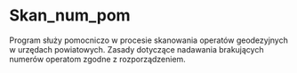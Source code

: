# Skan_num_pom
Program służy pomocniczo w procesie skanowania operatów geodezyjnych w urzędach powiatowych.
Zasady dotyczące nadawania brakujących  numerów operatom zgodne z rozporządzeniem.
